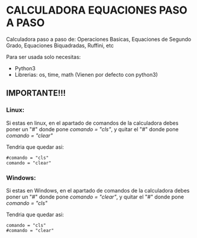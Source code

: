 # CALCULADORA EQUACIONES PASO A PASO
Calculadora paso a paso de: Operaciones Basicas, Equaciones de Segundo Grado, Equaciones Biquadradas, Ruffini, etc

Para ser usada solo necesitas:
* Python3
* Librerias: os, time, math (Vienen por defecto con python3)



## IMPORTANTE!!!
### Linux:
Si estas en linux, en el apartado de comandos de la calculadora debes poner un "#" donde pone _comando = "cls"_, y quitar el "#" donde pone _comando = "clear"_  

Tendria que quedar asi:  

```
#comando = "cls"
comando = "clear"
```
### Windows:
Si estas en Windows, en el apartado de comandos de la calculadora debes poner un "#" donde pone _comando = "clear"_, y quitar el "#" donde pone _comando = "cls"_

Tendria que quedar asi:
```
comando = "cls"
#comando = "clear"
```

